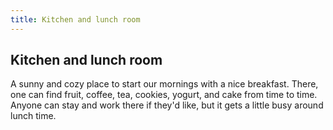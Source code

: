 ```yaml
---
title: Kitchen and lunch room
---
```

## Kitchen and lunch room

A sunny and cozy place to start our mornings with a nice breakfast. There, one can find fruit, coffee, tea, cookies, yogurt, and cake from time to time. Anyone can stay and work there if they'd like, but it gets a little busy around lunch time.
